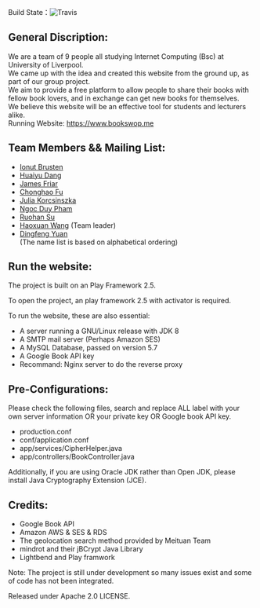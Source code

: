 Build State：![Travis](https://img.shields.io/travis/rust-lang/rust.svg) 

## General Discription:  
We are a team of 9 people all studying Internet Computing (Bsc) at University of Liverpool.   
We came up with the idea and created this website from the ground up, as part of our group project.   
We aim to provide a free platform to allow people to share their books with fellow book lovers, and in exchange can get new books for themselves.  
We believe this website will be an effective tool for students and lecturers alike.    
Running Website: <https://www.bookswop.me>  

## Team Members && Mailing List:   
+ [Ionut Brusten](mailto:I.R.Brusten@student.liverpool.ac.uk)  
+ [Huaiyu Dang](mailto:H.Dang2@student.liverpool.ac.uk)  
+ [James Friar](mailto:J.Friar@student.liverpool.ac.uk)  
+ [Chonghao Fu](mailto:C.Fu4@student.liverpool.ac.uk)  
+ [Julia Korcsinszka](mailto:J.Korcsinszka@student.liverpool.ac.uk)  
+ [Ngoc Duy Pham](mailto:N.Pham@student.liverpool.ac.uk)  
+ [Ruohan Su](mailto:R.Su5@student.liverpool.ac.uk)  
+ [Haoxuan Wang](mailto:H.Wang76@student.liverpool.ac.uk) (Team leader) 
+ [Dingfeng Yuan](mailto:D.Yuan3@student.liverpool.ac.uk)    
(The name list is based on alphabetical ordering)  

## Run the website:  

The project is built on an Play Framework 2.5.   

To open the project, an play framework 2.5 with activator is required.  
  
To run the website, these are also essential:   

+ A server running a GNU/Linux release with JDK 8  
+ A SMTP mail server (Perhaps Amazon SES)  
+ A MySQL Database, passed on version 5.7  
+ A Google Book API key
+ Recommand: Nginx server to do the reverse proxy  

## Pre-Configurations:  
Please check the following files, search and replace ALL <To fill> label with your own server information OR your private key OR Google book API key.  

+ production.conf  
+ conf/application.conf  
+ app/services/CipherHelper.java  
+ app/controllers/BookController.java  

Additionally, if you are using Oracle JDK rather than Open JDK, please install Java Cryptography Extension (JCE).  

## Credits: 
+ Google Book API  
+ Amazon AWS & SES & RDS  
+ The geolocation search method provided by Meituan Team  
+ mindrot and their jBCrypt Java Library  
+ Lightbend and Play framwork  

Note: The project is still under development so many issues exist and some of code has not been integrated.  
  
Released under Apache 2.0 LICENSE.   
